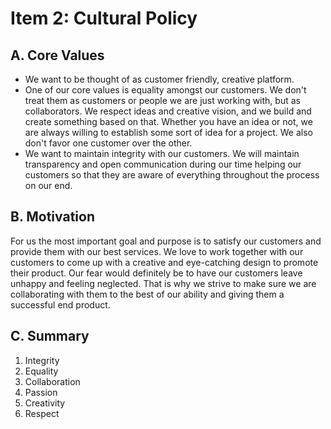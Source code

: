 # Item 2: Cultural Policy

## A. Core Values 

* We want to be thought of as customer friendly, creative platform. 
* One of our core values is equality amongst our customers. We don't treat them as customers or people we are just working with, but as collaborators. We respect ideas and creative vision, and we build and create something based on that. Whether you have an idea or not, we are always willing to establish some sort of idea for a project. We also don't favor one customer over the other. 
* We want to maintain integrity with our customers. We will maintain transparency and open communication during our time helping our customers so that they are aware of everything throughout the process on our end.

## B. Motivation
For us the most important goal and purpose is to satisfy our customers and provide them with our best services. We love to work together with our customers to come up with a creative and eye-catching design to promote their product. Our fear would definitely be to have our customers leave unhappy and feeling neglected. That is why we strive to make sure we are collaborating with them to the best of our ability and giving them a successful end product. 

## C. Summary
1. Integrity
2. Equality
3. Collaboration
4. Passion
5. Creativity
6. Respect